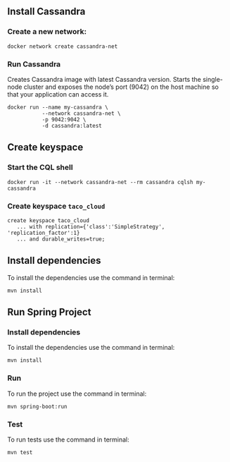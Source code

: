 ## Install Cassandra
### Create a new network:
```
docker network create cassandra-net
```

### Run Cassandra
Creates Cassandra image with latest Cassandra version. Starts the single-node cluster and exposes the node’s port (9042) on the host machine so that your application can access it.
```
docker run --name my-cassandra \
           --network cassandra-net \
           -p 9042:9042 \
           -d cassandra:latest
```

## Create keyspace
### Start the CQL shell
```
docker run -it --network cassandra-net --rm cassandra cqlsh my-cassandra
```

### Create keyspace `taco_cloud`
```
create keyspace taco_cloud
   ... with replication={'class':'SimpleStrategy', 'replication_factor':1}
   ... and durable_writes=true;
```

## Install dependencies
To install the dependencies use the command in terminal:
```
mvn install
```

## Run Spring Project

### Install dependencies
To install the dependencies use the command in terminal:
```
mvn install
```

### Run
To run the project use the command in terminal:
```
mvn spring-boot:run
```

### Test
To run tests use the command in terminal:
```
mvn test
```
